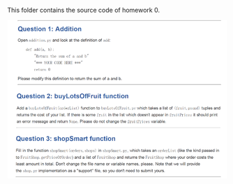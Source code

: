 This folder contains the source code of homework 0.

![](https://github.com/MingCheng991129/AU332_Artificial-Intelligence_SJTU/blob/master/homework%200/question.png)

